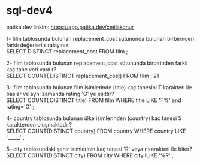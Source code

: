 # sql-dev4
patika.dev linkim: https://app.patika.dev/cmilakonur <br />

1- film tablosunda bulunan replacement_cost sütununda bulunan birbirinden farklı değerleri sıralayınız. <br />
SELECT  DISTINCT replacement_cost FROM film ;  <br />

2- film tablosunda bulunan replacement_cost sütununda birbirinden farklı kaç tane veri vardır? <br />
SELECT COUNT( DISTINCT replacement_cost) FROM film ; 21 <br />

3- film tablosunda bulunan film isimlerinde (title) kaç tanesini T karakteri ile başlar ve aynı zamanda rating 'G' ye eşittir? <br />
SELECT COUNT( DISTINCT title)  FROM film  WHERE title LIKE 'T%'  and rating='G' ; <br />

4- country tablosunda bulunan ülke isimlerinden (country) kaç tanesi 5 karakterden oluşmaktadır? <br />
SELECT COUNT(DISTINCT country)  FROM country WHERE country LIKE '_____' ;  <br />

5- city tablosundaki şehir isimlerinin kaç tanesi 'R' veya r karakteri ile biter? <br />
SELECT COUNT(DISTINCT city) FROM city WHERE city ILIKE '%R' ;  <br />
